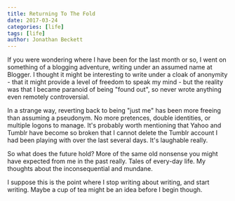```yaml
---
title: Returning To The Fold
date: 2017-03-24
categories: [life]
tags: [life]
author: Jonathan Beckett
---
```


If you were wondering where I have been for the last month or so, I went on something of a blogging adventure, writing under an assumed name at Blogger. I thought it might be interesting to write under a cloak of anonymity - that it might provide a level of freedom to speak my mind - but the reality was that I became paranoid of being "found out", so never wrote anything even remotely controversial.

In a strange way, reverting back to being "just me" has been more freeing than assuming a pseudonym. No more pretences, double identities, or multiple logons to manage. It's probably worth mentioning that Yahoo and Tumblr have become so broken that I cannot delete the Tumblr account I had been playing with over the last several days. It's laughable really.

So what does the future hold? More of the same old nonsense you might have expected from me in the past really. Tales of every-day life. My thoughts about the inconsequential and mundane.

I suppose this is the point where I stop writing about writing, and start writing. Maybe a cup of tea might be an idea before I begin though.